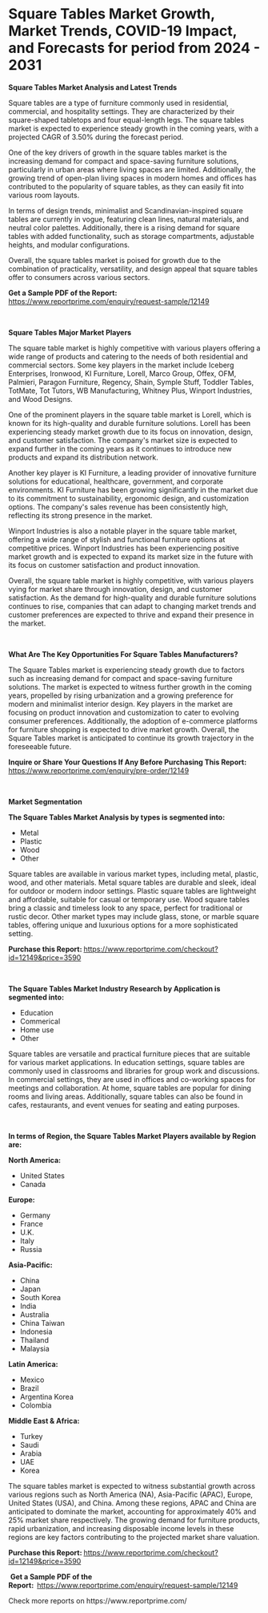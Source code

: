 <p><h1>Square Tables Market Growth, Market Trends, COVID-19 Impact, and Forecasts for period from 2024 - 2031</h1></p><p><strong>Square Tables Market Analysis and Latest Trends</strong></p>
<p><p>Square tables are a type of furniture commonly used in residential, commercial, and hospitality settings. They are characterized by their square-shaped tabletops and four equal-length legs. The square tables market is expected to experience steady growth in the coming years, with a projected CAGR of 3.50% during the forecast period.</p><p>One of the key drivers of growth in the square tables market is the increasing demand for compact and space-saving furniture solutions, particularly in urban areas where living spaces are limited. Additionally, the growing trend of open-plan living spaces in modern homes and offices has contributed to the popularity of square tables, as they can easily fit into various room layouts.</p><p>In terms of design trends, minimalist and Scandinavian-inspired square tables are currently in vogue, featuring clean lines, natural materials, and neutral color palettes. Additionally, there is a rising demand for square tables with added functionality, such as storage compartments, adjustable heights, and modular configurations.</p><p>Overall, the square tables market is poised for growth due to the combination of practicality, versatility, and design appeal that square tables offer to consumers across various sectors.</p></p>
<p><strong>Get a Sample PDF of the Report:&nbsp;</strong> <a href="https://www.reportprime.com/enquiry/request-sample/12149">https://www.reportprime.com/enquiry/request-sample/12149</a></p>
<p>&nbsp;</p>
<p><strong>Square Tables Major Market Players</strong></p>
<p><p>The square table market is highly competitive with various players offering a wide range of products and catering to the needs of both residential and commercial sectors. Some key players in the market include Iceberg Enterprises, Ironwood, KI Furniture, Lorell, Marco Group, Offex, OFM, Palmieri, Paragon Furniture, Regency, Shain, Symple Stuff, Toddler Tables, TotMate, Tot Tutors, WB Manufacturing, Whitney Plus, Winport Industries, and Wood Designs.</p><p>One of the prominent players in the square table market is Lorell, which is known for its high-quality and durable furniture solutions. Lorell has been experiencing steady market growth due to its focus on innovation, design, and customer satisfaction. The company's market size is expected to expand further in the coming years as it continues to introduce new products and expand its distribution network.</p><p>Another key player is KI Furniture, a leading provider of innovative furniture solutions for educational, healthcare, government, and corporate environments. KI Furniture has been growing significantly in the market due to its commitment to sustainability, ergonomic design, and customization options. The company's sales revenue has been consistently high, reflecting its strong presence in the market.</p><p>Winport Industries is also a notable player in the square table market, offering a wide range of stylish and functional furniture options at competitive prices. Winport Industries has been experiencing positive market growth and is expected to expand its market size in the future with its focus on customer satisfaction and product innovation.</p><p>Overall, the square table market is highly competitive, with various players vying for market share through innovation, design, and customer satisfaction. As the demand for high-quality and durable furniture solutions continues to rise, companies that can adapt to changing market trends and customer preferences are expected to thrive and expand their presence in the market.</p></p>
<p>&nbsp;</p>
<p><strong>What Are The Key Opportunities For Square Tables Manufacturers?</strong></p>
<p><p>The Square Tables market is experiencing steady growth due to factors such as increasing demand for compact and space-saving furniture solutions. The market is expected to witness further growth in the coming years, propelled by rising urbanization and a growing preference for modern and minimalist interior design. Key players in the market are focusing on product innovation and customization to cater to evolving consumer preferences. Additionally, the adoption of e-commerce platforms for furniture shopping is expected to drive market growth. Overall, the Square Tables market is anticipated to continue its growth trajectory in the foreseeable future.</p></p>
<p><strong>Inquire or Share Your Questions If Any Before Purchasing This Report:</strong> <a href="https://www.reportprime.com/enquiry/pre-order/12149">https://www.reportprime.com/enquiry/pre-order/12149</a></p>
<p>&nbsp;</p>
<p><strong>Market Segmentation</strong></p>
<p><strong>The Square Tables Market Analysis by types is segmented into:</strong></p>
<p><ul><li>Metal</li><li>Plastic</li><li>Wood</li><li>Other</li></ul></p>
<p><p>Square tables are available in various market types, including metal, plastic, wood, and other materials. Metal square tables are durable and sleek, ideal for outdoor or modern indoor settings. Plastic square tables are lightweight and affordable, suitable for casual or temporary use. Wood square tables bring a classic and timeless look to any space, perfect for traditional or rustic decor. Other market types may include glass, stone, or marble square tables, offering unique and luxurious options for a more sophisticated setting.</p></p>
<p><strong>Purchase this Report:&nbsp;</strong><a href="https://www.reportprime.com/checkout?id=12149&price=3590">https://www.reportprime.com/checkout?id=12149&price=3590</a></p>
<p>&nbsp;</p>
<p><strong>The Square Tables Market Industry Research by Application is segmented into:</strong></p>
<p><ul><li>Education</li><li>Commerical</li><li>Home use</li><li>Other</li></ul></p>
<p><p>Square tables are versatile and practical furniture pieces that are suitable for various market applications. In education settings, square tables are commonly used in classrooms and libraries for group work and discussions. In commercial settings, they are used in offices and co-working spaces for meetings and collaboration. At home, square tables are popular for dining rooms and living areas. Additionally, square tables can also be found in cafes, restaurants, and event venues for seating and eating purposes.</p></p>
<p>&nbsp;</p>
<p><strong>In terms of Region, the Square Tables Market Players available by Region are:</strong></p>
<p>
    <p> <strong> North America: </strong>
        <ul>
            <li>United States</li>
            <li>Canada</li>
        </ul>
        </p> 
    <p> <strong> Europe: </strong>
        <ul>
            <li>Germany</li>
            <li>France</li>
            <li>U.K.</li>
            <li>Italy</li>
            <li>Russia</li>
        </ul>
        </p> 
    <p> <strong> Asia-Pacific: </strong>
        <ul>
            <li>China</li>
            <li>Japan</li>
            <li>South Korea</li>
            <li>India</li>
            <li>Australia</li>
            <li>China Taiwan</li>
            <li>Indonesia</li>
            <li>Thailand</li>
            <li>Malaysia</li>
        </ul>
        </p> 
    <p> <strong> Latin America: </strong>
        <ul>
            <li>Mexico</li>
            <li>Brazil</li>
            <li>Argentina Korea</li>
            <li>Colombia</li>
        </ul>
        </p> 
    <p> <strong> Middle East & Africa: </strong>
        <ul>
            <li>Turkey</li>
            <li>Saudi</li>
            <li>Arabia</li>
            <li>UAE</li>
            <li>Korea</li>
        </ul>
    </p>
    </p>
<p><p>The square tables market is expected to witness substantial growth across various regions such as North America (NA), Asia-Pacific (APAC), Europe, United States (USA), and China. Among these regions, APAC and China are anticipated to dominate the market, accounting for approximately 40% and 25% market share respectively. The growing demand for furniture products, rapid urbanization, and increasing disposable income levels in these regions are key factors contributing to the projected market share valuation.</p></p>
<p><strong>Purchase this Report: </strong><a href="https://www.reportprime.com/checkout?id=12149&price=3590">https://www.reportprime.com/checkout?id=12149&price=3590</a></p>
<p>&nbsp;<strong>Get a Sample PDF of the Report:&nbsp;&nbsp;</strong><a href="https://www.reportprime.com/enquiry/request-sample/12149">https://www.reportprime.com/enquiry/request-sample/12149</a></p>
<p><strong></strong></p>
<p>Check more reports on https://www.reportprime.com/</p>